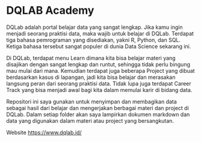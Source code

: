# DQLAB Academy

DQLab adalah portal belajar data yang sangat lengkap. Jika kamu ingin menjadi seorang praktisi data, maka wajib untuk belajar di DQLab. Terdapat tiga bahasa pemrograman yang disediakan, yakni R, Python, dan SQL. Ketiga bahasa tersebut sangat populer di dunia Data Science sekarang ini.

Di DQLab, terdapat menu Learn dimana kita bisa belajar materi yang disajikan dengan sangat lengkap dan runtut, sehingga tidak perlu bingung mau mulai dari mana. Kemudian terdapat juga beberapa Project yang dibuat berdasarkan kasus di lapangan, jadi kita bisa belajar dan merasakan langsung peran dari seorang praktisi data. Tidak lupa juga terdapat Career Track yang bisa menjadi awal bagi kita dalam memulai karir di bidang data.

Repositori ini saya gunakan untuk menyimpan dan membagikan data sebagai hasil dari belajar dan mengerjakan berbagai materi dan project di DQLab. Dalam setiap folder akan saya lampirkan dokumen markdown dan data yang digunakan dalam materi atau project yang bersangkutan.

Website https://www.dqlab.id/
